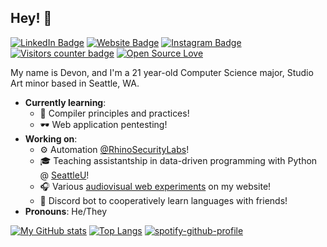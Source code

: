 ## Hey! 👋

[![LinkedIn Badge](https://img.shields.io/badge/-LinkedIn-0e76a8?style=flat-square&logo=linkedin&logoColor=white)](https://linkedin.com/in/devonmckee)
[![Website Badge](https://img.shields.io/badge/Website-3b5998?style=flat-square&logo=google-chrome&logoColor=white)](https://devon.engineering)
[![Instagram Badge](https://img.shields.io/badge/-Instagram-e4405f?style=flat-square&logo=instagram&logoColor=white)](https://instagram.com/d.m.c.k.e.e/)
[![Visitors counter badge](https://komarev.com/ghpvc/?username=d-mckee&color=blue&label=visitors&style=flat-square&color=8CD93A)](https://github.com/antonkomarev/github-profile-views-counter)
[![Open Source Love](https://badges.frapsoft.com/os/v3/open-source.png?v=103)](https://github.com/ellerbrock/open-source-badges/)

My name is Devon, and I'm a 21 year-old Computer Science major, Studio Art minor based in Seattle, WA.

- **Currently learning**:
  - 🔧 Compiler principles and practices!
  - 🕶️ Web application pentesting!
- **Working on**: 
  - ⚙️ Automation [@RhinoSecurityLabs](https://github.com/rhinosecuritylabs)!
  - 🎓 Teaching assistantship in data-driven programming with Python @ [SeattleU](https://www.seattleu.edu/)!
  - 🎧 Various [audiovisual web experiments](https://www.devon.engineering/playground/) on my website!
  - 🤖 Discord bot to cooperatively learn languages with friends!
- **Pronouns**: He/They

[![My GitHub stats](https://github-readme-stats.vercel.app/api?username=d-mckee&count_private=true&show_icons=true)](https://github.com/anuraghazra/github-readme-stats)
[![Top Langs](https://github-readme-stats.vercel.app/api/top-langs/?username=d-mckee&layout=compact&langs_count=10&hide=TypeScript,SCSS,CSS,HTML)](https://github.com/anuraghazra/github-readme-stats)
[![spotify-github-profile](https://spotify-github-profile.vercel.app/api/view?uid=dev142gold&cover_image=true&theme=novatorem)](https://github.com/kittinan/spotify-github-profile)
